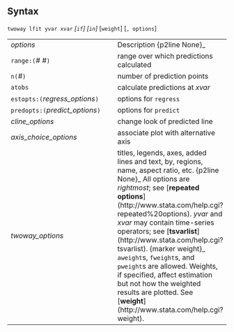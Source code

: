 ## Syntax

`twoway lfit yvar xvar` _\[`if`\]
\[`in`\]_ \[`weight`\] \[`, options`\]

<table class="standard">
<colgroup>
<col style="width: 50%" />
<col style="width: 50%" />
</colgroup>
<tbody>
<tr class="odd">
<td><var class="command">options</var></td>
<td>Description <span>{p2line None}_</td>
</tr>
<tr class="even">
<td><code class="command">range:(</code><var class="command">#</var> <var class="command">#</var><code class="command">)</code></td>
<td>range over which predictions calculated</td>
</tr>
<tr class="odd">
<td><code class="command">n(</code><var class="command">#</var><code class="command">)</code></td>
<td>number of prediction points</td>
</tr>
<tr class="even">
<td><code class="command">atobs</code></td>
<td>calculate predictions at <var class="command">xvar</var></td>
</tr>
<tr class="odd">
<td><code class="command">estopts:(</code><var class="command">regress_options</var><code class="command">)</code></td>
<td>options for <code class="command">regress</code></td>
</tr>
<tr class="even">
<td><code class="command">predopts:(</code><var class="command">predict_options</var><code class="command">)</code></td>
<td>options for <code class="command">predict</code></td>
</tr>
<tr class="odd">
<td><var class="command">cline_options</var></td>
<td>change look of predicted line</td>
</tr>
<tr class="even">
<td><var class="command">axis_choice_options</var></td>
<td>associate plot with alternative axis</td>
</tr>
<tr class="odd">
<td><var class="command">twoway_options</var></td>
<td>titles, legends, axes, added lines and text, by, regions, name, aspect ratio, etc. <span>{p2line None}_
All options are <var class="command">rightmost</var>; see [<strong>repeated options</strong>](http://www.stata.com/help.cgi?repeated%20options).
<var class="command">yvar</var> and <var class="command">xvar</var> may contain time-series operators; see [<strong>tsvarlist</strong>](http://www.stata.com/help.cgi?tsvarlist). <span data-options="weight">{marker weight}_
<code class="command">aweight</code>s, <code class="command">fweight</code>s, and <code class="command">pweight</code>s are allowed. Weights, if specified, affect estimation but not how the weighted results are plotted. See [<strong>weight</strong>](http://www.stata.com/help.cgi?weight).</td>
</tr>
</tbody>
</table>
